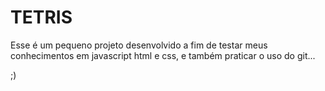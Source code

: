 # TETRIS


Esse é um pequeno projeto desenvolvido a fim de testar meus conhecimentos em javascript html e css, 
e também praticar o uso do git...

;)
